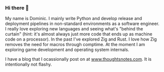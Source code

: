 ### Hi there 👋

My name is Dominic. I mainly write Python and develop release and deployment pipelines in non-standard environments as a software engineer. I really love exploring new languages and seeing what's "behind the curtain" (hint: it's almost always just more code that ends up as machine code on a processor). In the past I've explored Zig and Rust. I love how Zig removes the need for macros through comptime. At the moment I am exploring game development and operating system internals.

I have a blog that I ocassionally post on at www.thoughtsnotes.com. It is intentionally not flashy.
